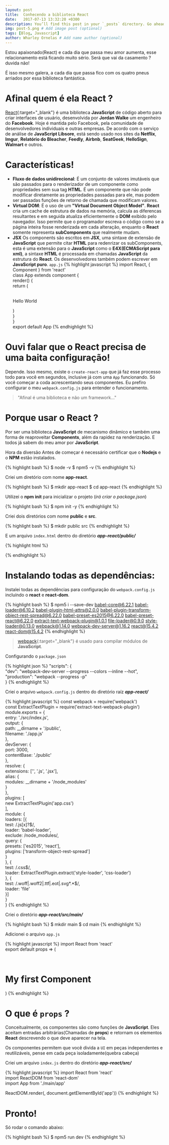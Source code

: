 ```yaml
---
layout: post
title:  Conhecendo a biblioteca React
date:   2017-07-13 13:32:20 +0300
description: You’ll find this post in your `_posts` directory. Go ahead and edit it and re-build the site to see your changes. # Add post description (optional)
img: post-5.png # Add image post (optional)
tags: [Blog, Javascript]
author: Wharley Ornelas # Add name author (optional)
---
```

Estou apaixonado(React) e cada dia que passa meu amor aumenta, esse relacionamento está ficando muito sério. Será que vai da casamento ? duvida não!

É isso mesmo galera, a cada dia que passa fico com os quatro pneus arriados por essa biblioteca fantástica.

# Afinal quem é ela React ?
[React][react]{:target="_blank"} é uma biblioteca **JavaScript** de código aberto para criar interfaces de usuário, desenvolvida por **Jordan Walke** um engenheiro do **Facebook**. Hoje é mantida pelo Facebook, pela comunidade de desenvolvedores individuais e outras empresas. De acordo com o serviço de análise de **JavaScript Libsore**, está sendo usado nos sites da **Netflix**, **Imgur**, **Relatório do Bleacher**, **Feedly**, **Airbnb**, **SeatGeek**, **HelloSign**, **Walmart** e outros.

# Características!
 - **Fluxo de dados unidirecional**:
   É um conjunto de valores imutáveis que são passados para o renderizador de um componente como propriedades sem sua tag **HTML**. É um componente que não pode modificar diretamente as propriedades passadas para ele, mas podem ser passadas funções de retorno de chamada que modificam valores.
 - **Virtual DOM**:
   É o uso de um **"Virtual Document Object Model"**. **React** cria um cache de estrutura de dados na memória, calcula as diferencas resultantes e em seguida atualiza eficientemente o **DOM** exibido pelo navegador. Isso permite que o programador escreva o código como se a página inteira fosse renderizada em cada alteração, enquanto o **React** somente representa **subComponents** que realmente mudam.
 - **JSX**
   Os components são escritos em **JSX**, uma sintaxe de extensão de **JavaScript** que permite citar **HTML** para redenrizar os subComponents, esta é uma extensão para o **JavaScript** como o **E4X(ECMAScript para xml)**, a sintaxe **HTML** é processada em chamadas **JavaScript** da estrutura do **React**. Os desenvolvedores também podem escrever em **JavaScript puro**.
   `app.js`
{% highlight javascript %}
import React, { Component } from 'react'  
class App extends component {   
    render() {  
        return (  
            <div>  
                <p>Hello World</p>
            </div>
        )  
    }  
}  
export default App 
{% endhighlight %}

# Ouvi falar que o React precisa de uma baita configuração!

Depende. Isso mesmo, existe o `create-react-app` que já faz esse processo todo para você em segundos, inclusive já com uma `App` funcionando. Só você começar a coda acrescentando seus componentes. Eu prefiro configurar o meu `webpack.config.js` para entender o funcionamento.

> "Afinal é uma biblioteca e não um framework..."

# Porque usar o React ?
Por ser uma biblioteca **JavaScript** de mecanismo dinâmico e também uma forma de reaproveitar **Components**, além da rapidez na renderização. E todos já sabem do meu amor por **JavaScript**.

Hora da diversão
Antes de começar é necessário certificar que o **Nodejs** e o **NPM** estão instalados.

{% highlight bash %}
$ node -v 
$ npm5 -v
{% endhighlight %}

Criei um diretório com nome **app-react**.

{% highlight bash %}
$ mkdir app-react 
$ cd app-react
{% endhighlight %}

Utilizei o **npm init** para inicializar o projeto (_irá criar o package.json_)

{% highlight bash %}
$ npm init -y
{% endhighlight %}

Criei dois diretórios com nome **public** e **src**.

{% highlight bash %}
$ mkdir public src
{% endhighlight %}

E um arquivo `index.html` dentro do diretório **_app-react/public/_**

{% highlight html %}
<!DOCTYPE html>  
 <html>  
      <head>  
           <meta charset="utf-8">  
           <meta name="viewport" content="width=device-width, initial-scale=1">  
           <title>Welcome to React</title>  
           <link rel="stylesheet" href="app.css">  
      </head>  
      <body>  
           <div id="app" class="container"></div>  
           <script src="app.js"></script>  
      </body>  
 </html>
{% endhighlight %}

# Instalando todas as dependências:

Instalei todas as dependências para configuração do `webpack.config.js` incluíndo o **react** e **react-dom**.

{% highlight bash %}
$ npm5 i --save-dev babel-core@6.22.1 babel-loader@6.10.2 babel-plugin-html-attrs@2.0.0 babel-plugin-transform-object-rest-spread@6.22.0 babel-preset-es2015@6.22.0 babel-preset-react@6.22.0 extract-text-webpack-plugin@1.0.1 file-loader@0.9.0 style-loader@0.13.0 webpack@1.14.0 webpack-dev-server@1.16.2 react@15.4.2 react-dom@15.4.2
{% endhighlight %}

> [webpack][webpack]{:target="_blank"} é usado para compilar módulos de **JavaScript**.

Configurando o `package.json`

{% highlight json %}
"scripts": {  
   "dev": "webpack-dev-server --progress --colors --inline --hot",  
   "production": "webpack --progress -p"  
}
{% endhighlight %}

Criei o arquivo `webpack.config.js` dentro do diretório raíz **_app-react/_**

{% highlight javascript %}
const webpack = require('webpack')  
const ExtractTextPlugin = require('extract-text-webpack-plugin')  
module.exports = {  
      entry: './src/index.js',  
      output: {  
           path: __dirname + '/public',  
           filename: './app.js'  
      },  
      devServer: {  
           port: 3000,  
           contentBase: './public'  
      },  
      resolve: {  
           extensions: ['', '.js', '.jsx'],  
           alias: {  
                     modules: __dirname + '/node_modules'  
           }  
      },       
      plugins: [  
           new ExtractTextPlugin('app.css')  
      ],  
      module: {  
           loaders: [{  
                test: /.js[x]?$/,  
                loader: 'babel-loader',  
                exclude: /node_modules/,  
                query: {  
                     presets: ['es2015', 'react'],  
                     plugins: ['transform-object-rest-spread']  
                }  
           }, {  
                test: /\.css$/,  
                loader: ExtractTextPlugin.extract('style-loader', 'css-loader')  
           }, {  
                test: /\.woff|.woff2|.ttf|.eot|.svg*.*$/,  
                loader: 'file'  
           }]  
      }  
 }
{% endhighlight %}

Criei o diretório **_app-react/src/main/_**

{% highlight bash %}
$ mkdir main 
$ cd main
{% endhighlight %}

Adicionei o arquivo `app.js`

{% highlight javascript %}
import React from 'react'  
export default props => (  
    <div>  
       <h1>My first Component</h1>
    </div>
)
{% endhighlight %}

# O que é `props` ?

Conceitualmente, os componentes são como funções de **JavaScript**. Eles aceitam entradas arbitrárias(Chamadas de **props**) e retornam os elementos **React** descrevendo o que deve aparecer na tela.

Os componentes permitem que você divida a `UI` em peças independentes e reutilizáveis, pense em cada peça isoladamente(quebra cabeça)

Criei um arquivo `index.js` dentro do diretório **_app-react/src/_**

{% highlight javascript %}
import React from 'react'  
import ReactDOM from 'react-dom'  
import App from './main/app'  

ReactDOM.render(<App />, document.getElementById('app'))
{% endhighlight %}

# Pronto!
Só rodar o comando abaixo:

{% highlight bash %}
$ npm5 run dev
{% endhighlight %}


[react]: https://reactjs.org/
[webpack]: https://webpack.js.org/